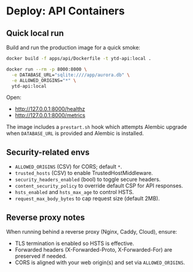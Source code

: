 # Deploy: API Containers

## Quick local run

Build and run the production image for a quick smoke:

```bash
docker build -f apps/api/Dockerfile -t ytd-api:local .

docker run --rm -p 8000:8000 \
  -e DATABASE_URL="sqlite:////app/aurora.db" \
  -e ALLOWED_ORIGINS="*" \
  ytd-api:local
```

Open:
- http://127.0.0.1:8000/healthz
- http://127.0.0.1:8000/metrics

The image includes a `prestart.sh` hook which attempts Alembic upgrade when
`DATABASE_URL` is provided and Alembic is installed.

## Security-related envs

- `ALLOWED_ORIGINS` (CSV) for CORS; default `*`.
- `trusted_hosts` (CSV) to enable TrustedHostMiddleware.
- `security_headers_enabled` (bool) to toggle secure headers.
- `content_security_policy` to override default CSP for API responses.
- `hsts_enabled` and `hsts_max_age` to control HSTS.
- `request_max_body_bytes` to cap request size (default 2MB).

## Reverse proxy notes

When running behind a reverse proxy (Nginx, Caddy, Cloud), ensure:
- TLS termination is enabled so HSTS is effective.
- Forwarded headers (X-Forwarded-Proto, X-Forwarded-For) are preserved if needed.
- CORS is aligned with your web origin(s) and set via `ALLOWED_ORIGINS`.

